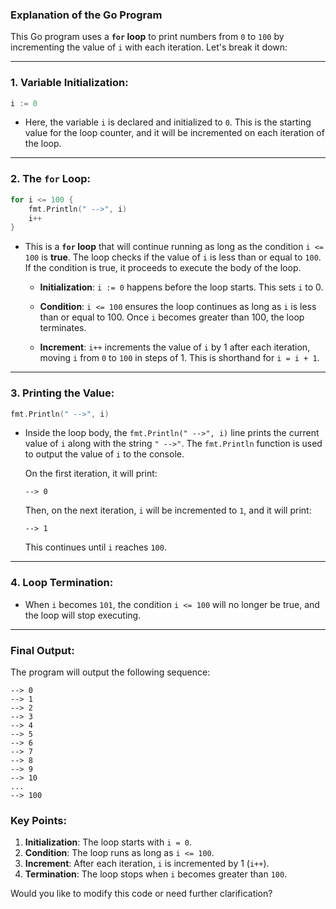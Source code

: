 ### Explanation of the Go Program

This Go program uses a **`for` loop** to print numbers from `0` to `100` by incrementing the value of `i` with each iteration. Let's break it down:

---

### 1. **Variable Initialization:**

```go
i := 0
```

- Here, the variable `i` is declared and initialized to `0`. This is the starting value for the loop counter, and it will be incremented on each iteration of the loop.

---

### 2. **The `for` Loop:**

```go
for i <= 100 {
    fmt.Println(" -->", i)
    i++
}
```

- This is a **`for` loop** that will continue running as long as the condition `i <= 100` is **true**. The loop checks if the value of `i` is less than or equal to `100`. If the condition is true, it proceeds to execute the body of the loop.

    - **Initialization**: `i := 0` happens before the loop starts. This sets `i` to 0.
    
    - **Condition**: `i <= 100` ensures the loop continues as long as `i` is less than or equal to 100. Once `i` becomes greater than 100, the loop terminates.
    
    - **Increment**: `i++` increments the value of `i` by 1 after each iteration, moving `i` from `0` to `100` in steps of 1. This is shorthand for `i = i + 1`.

---

### 3. **Printing the Value:**

```go
fmt.Println(" -->", i)
```

- Inside the loop body, the `fmt.Println(" -->", i)` line prints the current value of `i` along with the string `" -->"`. The `fmt.Println` function is used to output the value of `i` to the console.
  
  On the first iteration, it will print:

  ```
  --> 0
  ```

  Then, on the next iteration, `i` will be incremented to `1`, and it will print:

  ```
  --> 1
  ```

  This continues until `i` reaches `100`.

---

### 4. **Loop Termination:**

- When `i` becomes `101`, the condition `i <= 100` will no longer be true, and the loop will stop executing.

---

### **Final Output:**

The program will output the following sequence:

```
--> 0
--> 1
--> 2
--> 3
--> 4
--> 5
--> 6
--> 7
--> 8
--> 9
--> 10
...
--> 100
```

### **Key Points:**

1. **Initialization**: The loop starts with `i = 0`.
2. **Condition**: The loop runs as long as `i <= 100`.
3. **Increment**: After each iteration, `i` is incremented by 1 (`i++`).
4. **Termination**: The loop stops when `i` becomes greater than `100`.

Would you like to modify this code or need further clarification?